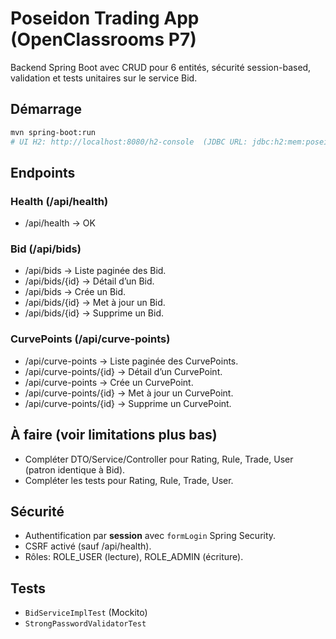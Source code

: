 # Poseidon Trading App (OpenClassrooms P7)

Backend Spring Boot avec CRUD pour 6 entités, sécurité session-based, validation et tests unitaires sur le service Bid.

## Démarrage
```bash
mvn spring-boot:run
# UI H2: http://localhost:8080/h2-console  (JDBC URL: jdbc:h2:mem:poseidon)
```

## Endpoints
### Health (/api/health)
- /api/health → OK

### Bid (/api/bids)
- /api/bids → Liste paginée des Bid.
- /api/bids/{id} → Détail d’un Bid.
- /api/bids → Crée un Bid.
- /api/bids/{id} → Met à jour un Bid.
- /api/bids/{id} → Supprime un Bid.

### CurvePoints (/api/curve-points)
- /api/curve-points → Liste paginée des CurvePoints.
- /api/curve-points/{id} → Détail d’un CurvePoint.
- /api/curve-points → Crée un CurvePoint.
- /api/curve-points/{id} → Met à jour un CurvePoint.
- /api/curve-points/{id} → Supprime un CurvePoint.

## À faire (voir limitations plus bas)
- Compléter DTO/Service/Controller pour Rating, Rule, Trade, User (patron identique à Bid).
- Compléter les tests pour Rating, Rule, Trade, User.

## Sécurité
- Authentification par **session** avec `formLogin` Spring Security.
- CSRF activé (sauf /api/health).
- Rôles: ROLE_USER (lecture), ROLE_ADMIN (écriture).

## Tests
- `BidServiceImplTest` (Mockito)
- `StrongPasswordValidatorTest`